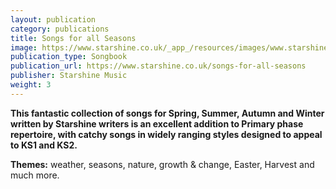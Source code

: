```yaml
---
layout: publication
category: publications
title: Songs for all Seasons
image: https://www.starshine.co.uk/_app_/resources/images/www.starshine.co.uk/main/-hidden-product-category-images/all-year-round-primary-school-musicals-AYR_0001s_0000_Group-1-copy-300x370.jpg
publication_type: Songbook
publication_url: https://www.starshine.co.uk/songs-for-all-seasons
publisher: Starshine Music
weight: 3
---
```


**This fantastic collection of songs for Spring, Summer, Autumn and Winter written by Starshine writers is an excellent addition to Primary phase repertoire, with catchy songs in widely ranging styles designed to appeal to KS1 and KS2.**

**Themes:** weather, seasons, nature, growth & change, Easter, Harvest and much more.
